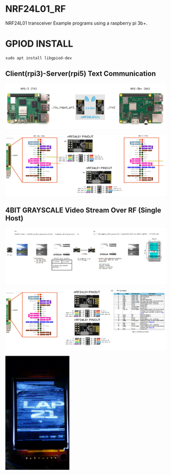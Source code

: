 # NRF24L01_RF
NRF24L01 transceiver Example programs using a raspberry pi 3b+. 

# GPIOD INSTALL
```
sudo apt install libgpiod-dev
```

## Client(rpi3)-Server(rpi5) Text Communication  
![client-server-plan](docs/client-server-plan.jpg)

![pinout_plan2](docs/pinout_plan2.png)

## 4BIT GRAYSCALE Video Stream Over RF (Single Host)
![rpicam stream over NRF24 plan](docs/network_plan.png)

![pinout_plan](docs/pinout_plan.png)

![demo](docs/demos/NRF24L01_single_rpi_2_rf_4bitgrayscale.gif) 

